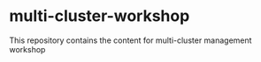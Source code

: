 # multi-cluster-workshop
This repository contains the content for multi-cluster management workshop
